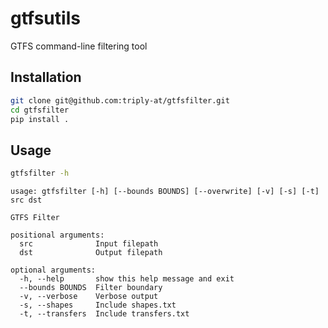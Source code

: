 # gtfsutils

GTFS command-line filtering tool

## Installation

```bash
git clone git@github.com:triply-at/gtfsfilter.git
cd gtfsfilter
pip install .
```

## Usage

```bash
gtfsfilter -h
```

```
usage: gtfsfilter [-h] [--bounds BOUNDS] [--overwrite] [-v] [-s] [-t] src dst

GTFS Filter

positional arguments:
  src              Input filepath
  dst              Output filepath

optional arguments:
  -h, --help       show this help message and exit
  --bounds BOUNDS  Filter boundary
  -v, --verbose    Verbose output
  -s, --shapes     Include shapes.txt
  -t, --transfers  Include transfers.txt
```
